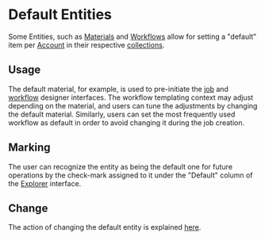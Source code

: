 # Default Entities

Some Entities, such as [Materials](../materials/overview.md) and [Workflows](../workflows/overview.md) allow for setting a "default" item per [Account](../accounts/overview.md) in their respective [collections](../accounts/collections.md). 

## Usage

The default material, for example, is used to pre-initiate the [job](../jobs-designer/overview.md) and [workflow](../workflow-designer/overview.md) designer interfaces. The workflow templating context may adjust depending on the material, and users can tune the adjustments by changing the default material. Similarly, users can set the most frequently used workflow as default in order to avoid changing it during the job creation.

## Marking

The user can recognize the entity as being the default one for future operations by the check-mark assigned to it under the "Default" column of the [Explorer](ui/explorer.md) interface.

## Change

The action of changing the default entity is explained [here](actions/set-default.md).
